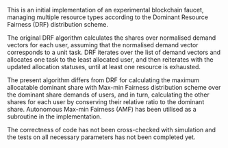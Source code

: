 ﻿This is an initial implementation of an experimental blockchain faucet, managing multiple resource types according to the Dominant Resource Fairness (DRF) distribution scheme.

The original DRF algorithm calculates the shares over normalised demand vectors for each user, assuming that the normalised demand vector corresponds to a unit task. DRF iterates over the list of demand vectors and allocates one task to the least allocated user, and then reiterates with the updated allocation statuses, until at least one resource is exhausted.

The present algorithm differs from DRF for calculating the maximum allocatable dominant share with Max-min Fairness distribution scheme over the dominant share demands of users, and in turn, calculating the other shares for each user by conserving their relative ratio to the dominant share. Autonomous Max-min Fairness (AMF) has been utilised as a subroutine in the implementation.

The correctness of code has not been cross-checked with simulation and the tests on all necessary parameters has not been completed yet.
